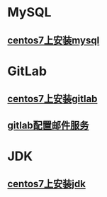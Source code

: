 # MySQL
## [centos7上安装mysql](https://github.com/chengpeng2015/mysql/wiki/centos7%E4%B8%8A%E5%AE%89%E8%A3%85mysql)


# GitLab
## [centos7上安装gitlab](https://github.com/chengpeng2015/Jenkins-case/wiki/centos7%E4%B8%8A%E5%AE%89%E8%A3%85gitlab)
## [gitlab配置邮件服务](https://github.com/chengpeng2015/Jenkins-case/wiki/gitlab%E9%85%8D%E7%BD%AE%E9%82%AE%E4%BB%B6%E6%9C%8D%E5%8A%A1)

# JDK
## [centos7上安装jdk](https://github.com/chengpeng2015/Jenkins-case/wiki/centos7%E4%B8%8A%E5%AE%89%E8%A3%85jdk)
